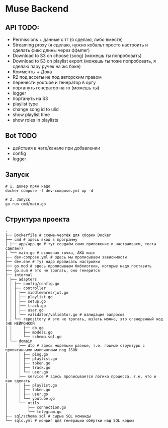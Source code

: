 # Muse Backend

## API TODO:
- Permissions + данные с тг (я сделаю, либо вместе)
- Streaming proxy (я сделаю, нужно кобальт просто настроить и сделать фикс длины через ффмпег)
- Download to S3 on choose (song) (можешь ты попробовать)
- Download to S3 on playlist export (можешь ты тоже попробовать, я сделаю пару ручек на жс бэке)
- Комменты + Дока
- R2 под ассеты не под авторским правом
- перенести youtube и генератор в оргу
- портануть генератор на го (можешь ты)
- logger
- портануть на S3
- playlist type
- change song id to ulid
- show playlist time
- show roles in playlists

## Bot TODO
- действия в чате/канале при добавлении
- config
- logger

## Запуск
```shell
# 1. докер прям надо
docker compose -f dev-compose.yml up -d

# 2. Запуск
go run cmd/main.go
```

## Структура проекта
```shell
.
├── Dockerfile # схема-чертёж для сборки Docker
├── cmd # здесь вход в программу
│ ├── app/app.go # тут создаём само приложение и настраиваем, тесты сделаю))
│ └── main.go # основная точка, AKA main
├── dev-compose.yml # здесь мы прописываем зависимости
├── dev.env # тут надо прописать настройки
├── go.mod # здесь прописываем библиотеки, которые надо поставить
├── go.sum # это не трогать, оно генерится
├── internal
│ ├── adapters
│ │ ├── config/config.go
│ │ ├── controller
│ │ │ ├── middlewares/jwt.go
│ │ │ ├── playlist.go
│ │ │ ├── setup.go
│ │ │ ├── track.go
│ │ │ ├── user.go
│ │ │ └── validator/validator.go # валидация запросов
│ │ └── repository # это не трогать, юз)ать можно, это сгенеренный код (НЕ НЕЙРОНКОЙ
│ │     ├── db.go
│ │     ├── models.go
│ │     └── schema.sql.go
│ └── domain
│     ├── dto # здесь модельки разные, т.е. гошные структуры с прописанными маппингами под JSON
│     │ ├── ping.go
│     │ ├── playlist.go
│     │ ├── token.go
│     │ ├── track.go
│     │ └── user.go
│     ├── service # здесь прописывается логика процесса, т.е. что и как сделать
│     │ ├── playlist.go
│     │ ├── token.go
│     │ ├── user.go
│     │ └── youtube.go
│     └── utils
│         ├── connection.go
│         └── telegram.go
├── sql/schema.sql # сырые SQL команды
└── sqlc.yml # конфиг для генерации обёртки над SQL кодом
```